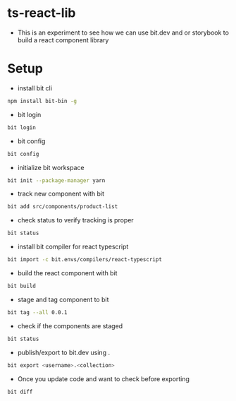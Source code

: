 # ts-react-lib

- This is an experiment to see how we can use bit.dev and or storybook to build a react component library

# Setup

- install bit cli

```sh
npm install bit-bin -g
```

- bit login

```sh
bit login
```

- bit config

```sh
bit config
```

- initialize bit workspace
```sh
bit init --package-manager yarn
```

- track new component with bit

```sh
bit add src/components/product-list
```

- check status to verify tracking is proper

```sh
bit status
```

- install bit compiler for react typescript

```sh
bit import -c bit.envs/compilers/react-typescript
```

- build the react component with bit

```sh
bit build
```

- stage and tag component to bit

```sh
bit tag --all 0.0.1
```

- check if the components are staged

```sh
bit status
```

- publish/export to bit.dev using <username>.<collection>

```sh
bit export <username>.<collection>   
```


- Once you update code and want to check before exporting

```sh
bit diff
```